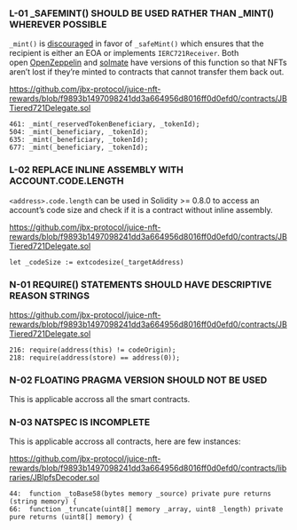 ### L-01 \_SAFEMINT() SHOULD BE USED RATHER THAN \_MINT() WHEREVER POSSIBLE

`_mint()` is [discouraged](https://github.com/OpenZeppelin/openzeppelin-contracts/blob/d4d8d2ed9798cc3383912a23b5e8d5cb602f7d4b/contracts/token/ERC721/ERC721.sol#L271) in favor of `_safeMint()` which ensures that the recipient is either an EOA or implements `IERC721Receiver`. Both open [OpenZeppelin](https://github.com/OpenZeppelin/openzeppelin-contracts/blob/d4d8d2ed9798cc3383912a23b5e8d5cb602f7d4b/contracts/token/ERC721/ERC721.sol#L238-L250) and [solmate](https://github.com/Rari-Capital/solmate/blob/4eaf6b68202e36f67cab379768ac6be304c8ebde/src/tokens/ERC721.sol#L180) have versions of this function so that NFTs aren’t lost if they’re minted to contracts that cannot transfer them back out.

https://github.com/jbx-protocol/juice-nft-rewards/blob/f9893b1497098241dd3a664956d8016ff0d0efd0/contracts/JBTiered721Delegate.sol

```
461: _mint(_reservedTokenBeneficiary, _tokenId);
504: _mint(_beneficiary, _tokenId);
635: _mint(_beneficiary, _tokenId);
677: _mint(_beneficiary, _tokenId);
```

### L-02 REPLACE INLINE ASSEMBLY WITH ACCOUNT.CODE.LENGTH

`<address>.code.length` can be used in Solidity >= 0.8.0 to access an account’s code size and check if it is a contract without inline assembly.

https://github.com/jbx-protocol/juice-nft-rewards/blob/f9893b1497098241dd3a664956d8016ff0d0efd0/contracts/JBTiered721Delegate.sol


```
let _codeSize := extcodesize(_targetAddress)
```


### N-01 REQUIRE() STATEMENTS SHOULD HAVE DESCRIPTIVE REASON STRINGS

https://github.com/jbx-protocol/juice-nft-rewards/blob/f9893b1497098241dd3a664956d8016ff0d0efd0/contracts/JBTiered721Delegate.sol

```
216: require(address(this) != codeOrigin);
218: require(address(store) == address(0));
```

### N-02 FLOATING PRAGMA VERSION SHOULD NOT BE USED


This is applicable accross all the smart contracts.


### N-03 NATSPEC IS INCOMPLETE

This is applicable accross all contracts, here are few instances:

https://github.com/jbx-protocol/juice-nft-rewards/blob/f9893b1497098241dd3a664956d8016ff0d0efd0/contracts/libraries/JBIpfsDecoder.sol

```
44:  function _toBase58(bytes memory _source) private pure returns (string memory) {
66:  function _truncate(uint8[] memory _array, uint8 _length) private pure returns (uint8[] memory) {
```
